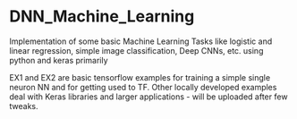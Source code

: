 # DNN_Machine_Learning
Implementation of some basic Machine Learning Tasks like logistic and linear regression, simple image classification, Deep CNNs, etc. using python and keras primarily


EX1 and EX2 are basic tensorflow examples for training a simple single neuron NN and for getting used to TF.
Other locally developed examples deal with Keras libraries and larger applications - will be uploaded after few tweaks.
